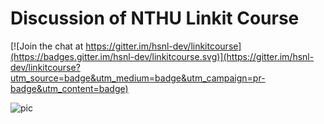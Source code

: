 Discussion of NTHU Linkit Course
==
[![Join the chat at https://gitter.im/hsnl-dev/linkitcourse](https://badges.gitter.im/hsnl-dev/linkitcourse.svg)](https://gitter.im/hsnl-dev/linkitcourse?utm_source=badge&utm_medium=badge&utm_campaign=pr-badge&utm_content=badge)

![pic](http://www.sharecourse.net/sharecourse/upload/course/734/97c209ca505f2958db30a42135afab5c.jpg)
